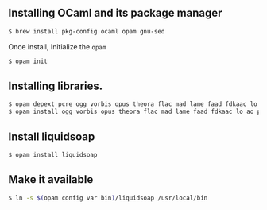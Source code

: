 ## Installing OCaml and its package manager

```bash
$ brew install pkg-config ocaml opam gnu-sed
```

Once install, Initialize the `opam`
```bash
$ opam init
```

## Installing libraries.
```bash
$ opam depext pcre ogg vorbis opus theora flac mad lame faad fdkaac lo ao portaudio taglib cry yojson magic samplerate
$ opam install ogg vorbis opus theora flac mad lame faad fdkaac lo ao portaudio taglib cry yojson magic samplerate
```

## Install liquidsoap
```bash
$ opam install liquidsoap
```

## Make it available
```bash
$ ln -s $(opam config var bin)/liquidsoap /usr/local/bin
```
